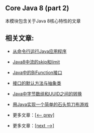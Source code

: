 ## Core Java 8 (part 2)

本模块包含关于Java 8核心特性的文章

## 相关文章:

- [从命令行运行Java应用程序](docs/从命令行运行Java应用程序.md)
- [Java8中流的skip和limit](docs/Java8中流的skip和limit.md)
- [Java中的BiFunction接口](docs/Java中的BiFunction接口.md)
- [接口的默认方法与抽象类](docs/接口的默认方法与抽象类.md)
- [Java中字节数组和UUID之间的转换](docs/Java中字节数组和UUID之间的转换.md)
- [用Java实现一个简单的石头剪刀布游戏](docs/用Java创建一个简单的石头剪刀布游戏.md)

- 更多文章：[[<-- prev]](../java8-1/README.md)
- 更多文章：[[next -->]](../java9/README.md)